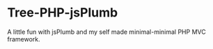 Tree-PHP-jsPlumb
================

A little fun with jsPlumb and my self made minimal-minimal PHP MVC framework.
